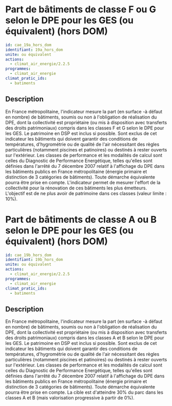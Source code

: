# Part de bâtiments de classe F ou G selon le DPE pour les GES (ou équivalent) (hors DOM)
```yaml
id: cae_19a_hors_dom
identifiant: 19a_hors_dom
unite: ou équivalent
actions:
  - climat_air_energie/2.2.5
programmes:
  - climat_air_energie
climat_pratic_ids:
  - batiments
```
## Description
En France métropolitaine, l'indicateur mesure la part (en surface -à défaut en nombre) de bâtiments, soumis ou non à l'obligation de réalisation du DPE,  dont la collectivité est propriétaire (ou mis à disposition avec transferts des droits patrimoniaux) compris dans les classes F et G selon le DPE pour les GES. Le patrimoine en DSP est inclus si possible.  Sont exclus de cet indicateur les bâtiments qui doivent garantir des conditions de températures, d'hygrométrie ou de qualité de l'air nécessitant des règles particulières (notamment piscines et patinoires) ou destinés à rester ouverts sur l'extérieur. Les classes de performance et les modalités de calcul sont celles du Diagnostic de Performance Energétique, telles qu'elles sont définies dans l'arrêté du 7 décembre 2007 relatif à l'affichage du DPE dans les bâtiments publics en France métropolitaine (énergie primaire et distinction de 3 catégories de bâtiments). Toute démarche équivalente pourra être prise en compte. L'indicateur permet de mesurer l'effort de la collectivité pour la rénovation de ces bâtiments les plus émetteurs. L'objectif est de ne plus avoir de patrimoine dans ces classes (valeur limite : 10%).




# Part de bâtiments de classe A ou B selon le DPE pour les GES (ou équivalent)  (hors DOM)
```yaml
id: cae_19b_hors_dom
identifiant: 19b_hors_dom
unite: ou équivalent
actions:
  - climat_air_energie/2.2.5
programmes:
  - climat_air_energie
climat_pratic_ids:
  - batiments
```
## Description
En France métropolitaine, l'indicateur mesure la part (en surface -à défaut en nombre) de bâtiments, soumis ou non à l'obligation de réalisation du DPE, dont la collectivité est propriétaire (ou mis à disposition avec transferts des droits patrimoniaux) compris dans les classes A et B selon le DPE pour les GES. Le patrimoine en DSP est inclus si possible.  Sont exclus de cet indicateur les bâtiments qui doivent garantir des conditions de températures, d'hygrométrie ou de qualité de l'air nécessitant des règles particulières (notamment piscines et patinoires) ou destinés à rester ouverts sur l'extérieur. Les classes de performance et les modalités de calcul sont celles du Diagnostic de Performance Energétique, telles qu'elles sont définies dans l'arrêté du 7 décembre 2007 relatif à l'affichage du DPE dans les bâtiments publics en France métropolitaine (énergie primaire et distinction de 3 catégories de bâtiments). Toute démarche équivalente pourra être prise en compte. La cible est d'atteindre 30% du parc dans les classes A et B (mais valorisation progressive à partir de 0%).




